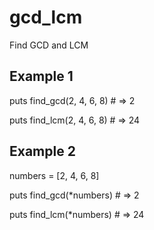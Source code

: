 # gcd_lcm
Find GCD and LCM

## Example 1
puts find_gcd(2, 4, 6, 8) # => 2

puts find_lcm(2, 4, 6, 8) # => 24

## Example 2
numbers = [2, 4, 6, 8]

puts find_gcd(*numbers) # => 2

puts find_lcm(*numbers) # => 24
